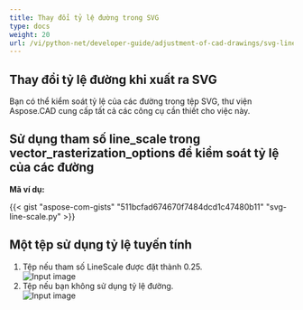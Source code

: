 ```yaml
---
title: Thay đổi tỷ lệ đường trong SVG
type: docs
weight: 20
url: /vi/python-net/developer-guide/adjustment-of-cad-drawings/svg-line-scale/
---
```



## **Thay đổi tỷ lệ đường khi xuất ra SVG**

Bạn có thể kiểm soát tỷ lệ của các đường trong tệp SVG, thư viện Aspose.CAD cung cấp tất cả các công cụ cần thiết cho việc này.

## **Sử dụng tham số line_scale trong vector_rasterization_options để kiểm soát tỷ lệ của các đường**

**Mã ví dụ:**

{{< gist "aspose-com-gists" "511bcfad674670f7484dcd1c47480b11" "svg-line-scale.py" >}}


## Một tệp sử dụng tỷ lệ tuyến tính
1. Tệp nếu tham số LineScale được đặt thành 0.25.<br>
![Input image](/_assets/guide/svg/line_scale_0.25.png)<br>
1. Tệp nếu bạn không sử dụng tỷ lệ đường.<br>
![Input image](/_assets/guide/svg/basic_options.png)<br>
